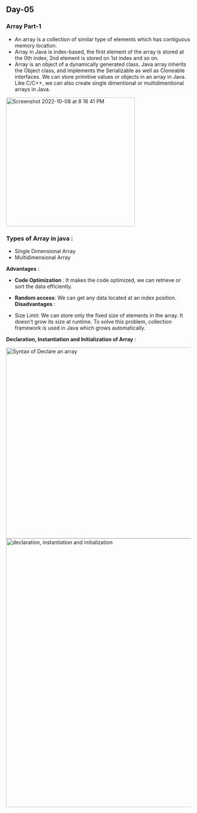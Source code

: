 ## Day-05

### **Array Part-1**
- An array is a collection of similar type of elements which has contiguous memory location.
- Array in Java is index-based, the first element of the array is stored at the 0th index, 2nd element is stored on 1st index and so on.
- Array is an object of a dynamically generated class. Java array inherits the Object class, and implements the Serializable as well as Cloneable interfaces. We can store primitive values or objects in an array in Java. Like C/C++, we can also create single dimentional or multidimentional arrays in Java.
<img width="351" alt="Screenshot 2022-10-08 at 8 16 41 PM" src="https://user-images.githubusercontent.com/106432362/194713238-f03ed59e-40cc-4989-a196-aa5c47d0cc74.png">

### **Types of Array in java** :

- Single Dimensional Array
- Multidimensional Array

**Advantages** :

- **Code Optimization** : It makes the code optimized, we can retrieve or sort the data efficiently.
- **Random access**: We can get any data located at an index position.
**Disadvantages** :

- Size Limit: We can store only the fixed size of elements in the array. It doesn't grow its size at runtime. To solve this problem, collection framework is used in Java which grows automatically.

**Declaration, Instantiation and Initialization of Array** :

<img width="520" alt="Syntax of Declare an array" src="https://user-images.githubusercontent.com/106432362/194713471-49765107-d2fd-4dbb-a2d5-cce3032d927d.png">

<img width="732" alt="declaration, instantiation and initialization" src="https://user-images.githubusercontent.com/106432362/194713515-f2e85bfd-a7a5-421c-86fe-b7544cd8a3b7.png">


